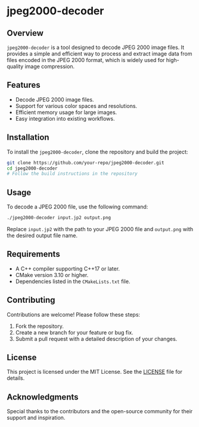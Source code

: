 # jpeg2000-decoder
## Overview

`jpeg2000-decoder` is a tool designed to decode JPEG 2000 image files. It provides a simple and efficient way to process and extract image data from files encoded in the JPEG 2000 format, which is widely used for high-quality image compression.

## Features

- Decode JPEG 2000 image files.
- Support for various color spaces and resolutions.
- Efficient memory usage for large images.
- Easy integration into existing workflows.

## Installation

To install the `jpeg2000-decoder`, clone the repository and build the project:

```bash
git clone https://github.com/your-repo/jpeg2000-decoder.git
cd jpeg2000-decoder
# Follow the build instructions in the repository
```

## Usage

To decode a JPEG 2000 file, use the following command:

```bash
./jpeg2000-decoder input.jp2 output.png
```

Replace `input.jp2` with the path to your JPEG 2000 file and `output.png` with the desired output file name.

## Requirements

- A C++ compiler supporting C++17 or later.
- CMake version 3.10 or higher.
- Dependencies listed in the `CMakeLists.txt` file.

## Contributing

Contributions are welcome! Please follow these steps:

1. Fork the repository.
2. Create a new branch for your feature or bug fix.
3. Submit a pull request with a detailed description of your changes.

## License

This project is licensed under the MIT License. See the [LICENSE](LICENSE) file for details.

## Acknowledgments

Special thanks to the contributors and the open-source community for their support and inspiration.